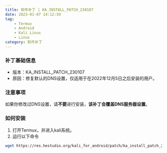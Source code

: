 ```yaml
---
title: 软件补丁 | KA_INSTALL_PATCH_230107
date: 2023-01-07 14:12:59
tag: 
    - Termux
    - Android
    - Kali Linux
    - Linux
category: 软件补丁
---
```


### 补丁基础信息
- 版本：KA_INSTALL_PATCH_230107
- 原因：修复默认的DNS设置，仅适用于在2022年12月5日之后安装的用户。

### 注意事项
如果你修改过DNS设置，请**不要**进行安装，**该补丁会覆盖DNS服务器设置**。

### 如何安装
1. 打开Termux，并进入kali系统。
2. 运行以下命令

```bash
wget https://res.hestudio.org/kali_for_android/patch/ka_install_patch_230107 && bash ka_install_patch_230107
```

<Share colorful />
